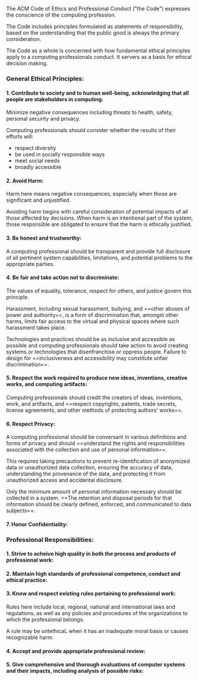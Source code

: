 The ACM Code of Ethics and Professional Conduct ("the Code") expresses the conscience of the computing profession.

The Code includes principles formulated as statements of responsibility, based on the understanding that the public good is always the primary consideration.

The Code as a whole is concerned with how fundamental ethical principles apply to a computing professionals conduct. It servers as a basis for ethical decision making.



### General Ethical Principles:

#### 1. Contribute to society and to human well-being, acknowledging that all people are stakeholders in computing:
Minimize negative consequences including threats to health, safety, personal security and privacy.

Computing professionals should consider whether the results of their efforts will:
- respect diversity
- be used in socially responsible ways
- meet social needs
- broadly accessible


#### 2. Avoid Harm:
Harm here means negative consequences, especially when those are significant and unjustified.

Avoiding harm begins with careful consideration of potential impacts of all those affected by decisions. When harm is an intentional part of the system, those responsible are obligated to ensure that the harm is ethically justified.


#### 3. Be honest and trustworthy:
A computing professional should be transparent and provide full disclosure of all pertinent system capabilities, limitations, and potential problems to the appropriate parties.


#### 4. Be fair and take action not to discriminate:
The values of equality, tolerance, respect for others, and justice govern this principle.

Harassment, including sexual harassment, bullying, and ==other abuses of power and authority==, is a form of discrimination that, amongst other harms, limits fair access to the virtual and physical spaces where such harassment takes place.

Technologies and practices should be as inclusive and accessible as possible and computing professionals should take action to avoid creating systems or technologies that disenfranchise or oppress people. Failure to design for ==inclusiveness and accessibility may constitute unfair discrimination==.


#### 5. Respect the work required to produce new ideas, inventions, creative works, and computing artifacts:
Computing professionals should credit the creators of ideas, inventions, work, and artifacts, and ==respect copyrights, patents, trade secrets, license agreements, and other methods of protecting authors' works==.


#### 6. Respect Privacy:
A computing professional should be conversant in various definitions and forms of privacy and should ==understand the rights and responsibilities associated with the collection and use of personal information==.

This requires taking precautions to prevent re-identification of anonymized data or unauthorized data collection, ensuring the accuracy of data, understanding the provenance of the data, and protecting it from unauthorized access and accidental disclosure.

Only the minimum amount of personal information necessary should be collected in a system. ==The retention and disposal periods for that information should be clearly defined, enforced, and communicated to data subjects==.

#### 7. Honor Confidentiality:

### Professional Responsibilities:

#### 1. Strive to acheive high quality in both the process and products of professional work:

#### 2. Maintain high standards of professional competence, conduct and ethical practice:

#### 3. Know and respect existing rules pertaining to professional work:
Rules here include local, regional, national and international laws and regulations, as well as any policies and procedures of the organizations to which the professional belongs.

A rule may be untethicaL when it has an inadequate moral basis or causes recognizable harm.


#### 4. Accept and provide appropriate professional review:

#### 5. Give comprehensive and thorough evaluations of computer systems and their impacts, including analysis of possible risks:



